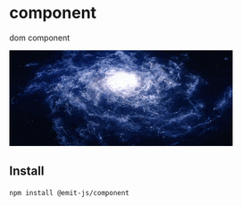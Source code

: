 # component

dom component

![component](media/component.gif)

## Install

```bash
npm install @emit-js/component
```
